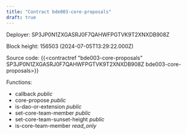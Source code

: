 ```yaml
---
title: "Contract bde003-core-proposals"
draft: true
---
```

Deployer: SP3JP0N1ZXGASRJ0F7QAHWFPGTVK9T2XNXDB908Z


 



Block height: 156503 (2024-07-05T13:29:22.000Z)

Source code: {{<contractref "bde003-core-proposals" SP3JP0N1ZXGASRJ0F7QAHWFPGTVK9T2XNXDB908Z bde003-core-proposals>}}

Functions:

* callback _public_
* core-propose _public_
* is-dao-or-extension _public_
* set-core-team-member _public_
* set-core-team-sunset-height _public_
* is-core-team-member _read_only_

